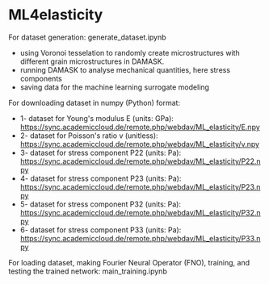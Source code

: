 # ML4elasticity

For dataset generation: generate_dataset.ipynb
  * using Voronoi tesselation to randomly create microstructures with different grain microstructures in DAMASK.
  * running DAMASK to analyse mechanical quantities, here stress components
  * saving data for the machine learning surrogate modeling

For downloading dataset in numpy (Python) format:

* 1- dataset for Young's modulus E (units: GPa): https://sync.academiccloud.de/remote.php/webdav/ML_elasticity/E.npy
* 2- dataset for Poisson's ratio v (unitless): https://sync.academiccloud.de/remote.php/webdav/ML_elasticity/v.npy
* 3- dataset for stress component P22 (units: Pa): https://sync.academiccloud.de/remote.php/webdav/ML_elasticity/P22.npy
* 4- dataset for stress component P23 (units: Pa): https://sync.academiccloud.de/remote.php/webdav/ML_elasticity/P23.npy
* 5- dataset for stress component P32 (units: Pa): https://sync.academiccloud.de/remote.php/webdav/ML_elasticity/P32.npy
* 6- dataset for stress component P33 (units: Pa): https://sync.academiccloud.de/remote.php/webdav/ML_elasticity/P33.npy

For loading dataset, making Fourier Neural Operator (FNO), training, and testing the trained network: main_training.ipynb

